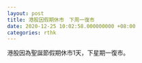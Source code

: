 ```yaml
---
layout: post
title: 港股因假期休市　下周一復市
date: 2020-12-25 10:02:58.000000000 +08:00
categories: rthk
---
```


港股因為聖誕節假期休市1天，下星期一復市。
